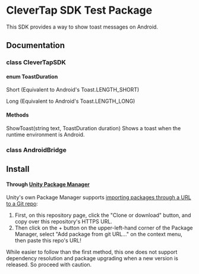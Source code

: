 # CleverTap SDK Test Package

This SDK provides a way to show toast messages on Android.

## Documentation

### class CleverTapSDK

#### enum ToastDuration
Short (Equivalent to Android's Toast.LENGTH_SHORT)

Long (Equivalent to Android's Toast.LENGTH_LONG)

#### Methods
ShowToast(string text, ToastDuration duration)
Shows a toast when the runtime environment is Android.

### class AndroidBridge


## Install

#### Through [Unity Package Manager](https://docs.unity3d.com/Manual/upm-ui-giturl.html)

Unity's own Package Manager supports [importing packages through a URL to a Git repo](https://docs.unity3d.com/Manual/upm-ui-giturl.html):

1. First, on this repository page, click the "Clone or download" button, and copy over this repository's HTTPS URL.  
2. Then click on the + button on the upper-left-hand corner of the Package Manager, select "Add package from git URL..." on the context menu, then paste this repo's URL!

While easier to follow than the first method, this one does not support dependency resolution and package upgrading when a new version is released.  So proceed with caution.